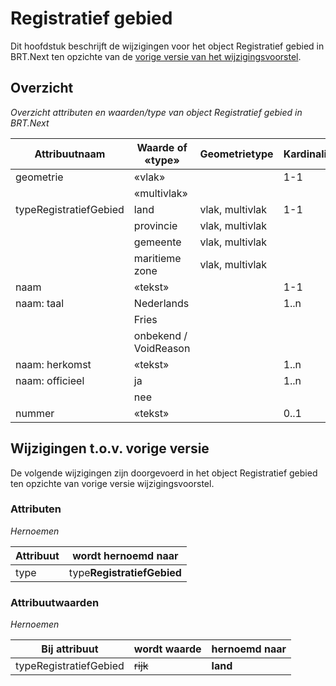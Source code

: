 Registratief gebied
===================

Dit hoofdstuk beschrijft de wijzigingen voor het object Registratief gebied in
BRT.Next ten opzichte van de [vorige versie van het
wijzigingsvoorstel](https://geonovum.github.io/brt-next-cv/#registratief-gebied).

Overzicht
---------

*Overzicht attributen en waarden/type van object Registratief gebied in
BRT.Next*

| Attribuutnaam          | Waarde of «type»      | Geometrietype   | Kardinaliteit |
|------------------------|-----------------------|-----------------|---------------|
| geometrie              | «vlak»                |                 | 1-1           |
|                        | «multivlak»           |                 |               |
| typeRegistratiefGebied | land                  | vlak, multivlak | 1-1           |
|                        | provincie             | vlak, multivlak |               |
|                        | gemeente              | vlak, multivlak |               |
|                        | maritieme zone        | vlak, multivlak |               |
| naam                   | «tekst»               |                 | 1-1           |
| naam: taal             | Nederlands            |                 | 1..n          |
|                        | Fries                 |                 |               |
|                        | onbekend / VoidReason |                 |               |
| naam: herkomst         | «tekst»               |                 | 1..n          |
| naam: officieel        | ja                    |                 | 1..n          |
|                        | nee                   |                 |               |
| nummer                 | «tekst»               |                 | 0..1          |

Wijzigingen t.o.v. vorige versie
--------------------------------

De volgende wijzigingen zijn doorgevoerd in het object Registratief gebied ten
opzichte van vorige versie wijzigingsvoorstel.

### Attributen

*Hernoemen*

| Attribuut | wordt hernoemd naar        |
|-----------|----------------------------|
| type      | type**RegistratiefGebied** |

### Attribuutwaarden

*Hernoemen*

| Bij attribuut          | wordt waarde | hernoemd naar |
|------------------------|-----------------------|---------------|
| typeRegistratiefGebied | ~~rijk~~                  | **land**  |

